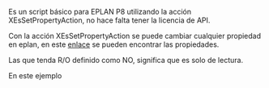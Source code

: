 Es un script básico para EPLAN P8 utilizando la acción XEsSetPropertyAction, no hace falta tener la licencia de API.

Con la acción XEsSetPropertyAction se puede cambiar cualquier propiedad en eplan, en este [enlace](https://www.eplan.help/es-ES/Infoportal/Content/Plattform/2.9/EPLAN_Help.htm#htm/properties_o_main.htm) se pueden encontrar las propiedades.

Las que tenda R/O definido como NO, significa que es solo de lectura.

En este ejemplo 

